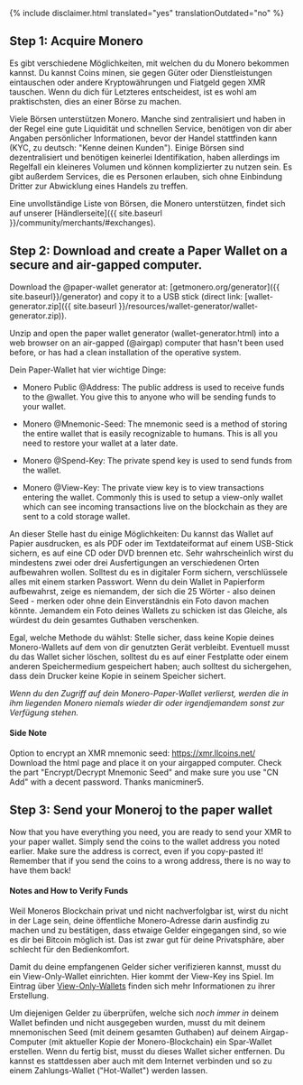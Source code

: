 {% include disclaimer.html translated="yes" translationOutdated="no" %}

## Step 1: Acquire Monero

Es gibt verschiedene Möglichkeiten, mit welchen du du Monero bekommen
kannst. Du kannst Coins minen, sie gegen Güter oder Dienstleistungen
eintauschen oder andere Kryptowährungen und Fiatgeld gegen XMR
tauschen. Wenn du dich für Letzteres entscheidest, ist es wohl am
praktischsten, dies an einer Börse zu machen.

Viele Börsen unterstützen Monero. Manche sind zentralisiert und haben in der
Regel eine gute Liquidität und schnellen Service, benötigen von dir aber
Angaben persönlicher Informationen, bevor der Handel stattfinden kann (KYC,
zu deutsch: "Kenne deinen Kunden"). Einige Börsen sind dezentralisiert und
benötigen keinerlei Identifikation, haben allerdings im Regelfall ein
kleineres Volumen und können komplizierter zu nutzen sein. Es gibt außerdem
Services, die es Personen erlauben, sich ohne Einbindung Dritter zur
Abwicklung eines Handels zu treffen.

Eine unvollständige Liste von Börsen, die Monero unterstützen, findet sich
auf unserer [Händlerseite]({{ site.baseurl
}}/community/merchants/#exchanges).

## Step 2: Download and create a Paper Wallet on a secure and air-gapped computer.

Download the @paper-wallet generator at: [getmonero.org/generator]({{
site.baseurl}}/generator) and copy it to a USB stick (direct link:
[wallet-generator.zip]({{ site.baseurl
}}/resources/wallet-generator/wallet-generator.zip)).

Unzip and open the paper wallet generator (wallet-generator.html) into a web
browser on an air-gapped (@airgap) computer that hasn't been used before, or
has had a clean installation of the operative system.

Dein Paper-Wallet hat vier wichtige Dinge:

- Monero Public @Address: The public address is used to receive funds to the
  @wallet. You give this to anyone who will be sending funds to your wallet.

- Monero @Mnemonic-Seed: The mnemonic seed is a method of storing the entire
  wallet that is easily recognizable to humans.  This is all you need to
  restore your wallet at a later date.

- Monero @Spend-Key: The private spend key is used to send funds from the
  wallet.

- Monero @View-Key: The private view key is to view transactions entering
  the wallet. Commonly this is used to setup a view-only wallet which can
  see incoming transactions live on the blockchain as they are sent to a
  cold storage wallet.

An dieser Stelle hast du einige Möglichkeiten: Du kannst das Wallet auf
Papier ausdrucken, es als PDF oder im Textdateiformat auf einem USB-Stick
sichern, es auf eine CD oder DVD brennen etc. Sehr wahrscheinlich wirst du
mindestens zwei oder drei Ausfertigungen an verschiedenen Orten aufbewahren
wollen. Solltest du es in digitaler Form sichern, verschlüssele alles mit
einem starken Passwort. Wenn du dein Wallet in Papierform aufbewahrst, zeige
es niemandem, der sich die 25 Wörter - also deinen Seed - merken oder ohne
dein Einverständnis ein Foto davon machen könnte. Jemandem ein Foto deines
Wallets zu schicken ist das Gleiche, als würdest du dein gesamtes Guthaben
verschenken.

Egal, welche Methode du wählst: Stelle sicher, dass keine Kopie deines
Monero-Wallets auf dem von dir genutzten Gerät verbleibt. Eventuell musst du
das Wallet sicher löschen, solltest du es auf einer Festplatte oder einem
anderen Speichermedium gespeichert haben; auch solltest du sichergehen, dass
dein Drucker keine Kopie in seinem Speicher sichert.

*Wenn du den Zugriff auf dein Monero-Paper-Wallet verlierst, werden die in ihm liegenden Monero niemals wieder dir oder irgendjemandem sonst zur Verfügung stehen.*

#### Side Note

Option to encrypt an XMR mnemonic seed: https://xmr.llcoins.net/  
Download the html page and place it on your airgapped computer. Check the
part "Encrypt/Decrypt Mnemonic Seed" and make sure you use "CN Add" with a
decent password. Thanks manicminer5.

## Step 3: Send your Moneroj to the paper wallet

Now that you have everything you need, you are ready to send your XMR to your paper wallet. Simply send the coins to the wallet address you noted earlier. Make sure the address is correct, even if you copy-pasted it! Remember that if you send the coins to a wrong address, there is no way to have them back!  

#### Notes and How to Verify Funds

Weil Moneros Blockchain privat und nicht nachverfolgbar ist, wirst du nicht
in der Lage sein, deine öffentliche Monero-Adresse darin ausfindig zu machen
und zu bestätigen, dass etwaige Gelder eingegangen sind, so wie es dir bei
Bitcoin möglich ist. Das ist zwar gut für deine Privatsphäre, aber schlecht
für den Bedienkomfort.

Damit du deine empfangenen Gelder sicher verifizieren kannst, musst du ein
View-Only-Wallet einrichten. Hier kommt der View-Key ins Spiel. Im Eintrag
über
[View-Only-Wallets]({{site.baseurl}}/resources/user-guides/view_only.html)
finden sich mehr Informationen zu ihrer Erstellung.

Um diejenigen Gelder zu überprüfen, welche sich *noch immer in* deinem
Wallet befinden und nicht ausgegeben wurden, musst du mit deinem
mnemonischen Seed (mit deinem gesamten Guthaben) auf deinem Airgap-Computer
(mit aktueller Kopie der Monero-Blockchain) ein Spar-Wallet erstellen. Wenn
du fertig bist, musst du dieses Wallet sicher entfernen. Du kannst es
stattdessen aber auch mit dem Internet verbinden und so zu einem
Zahlungs-Wallet ("Hot-Wallet") werden lassen.
